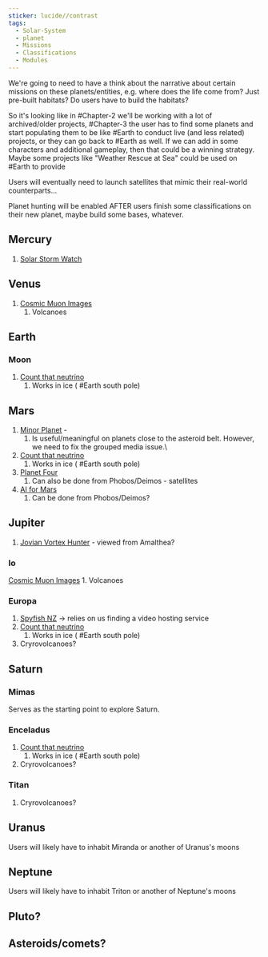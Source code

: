 ```yaml
---
sticker: lucide//contrast
tags:
  - Solar-System
  - planet
  - Missions
  - Classifications
  - Modules
---
```

We're going to need to have a think about the narrative about certain missions on these planets/entities, e.g. where does the life come from? Just pre-built habitats? Do users have to build the habitats?

So it's looking like in #Chapter-2 we'll be working with a lot of archived/older projects, #Chapter-3 the user has to find some planets and start populating them to be like #Earth to conduct live (and less related) projects, or they can go back to #Earth as well. If we can add in some characters and additional gameplay, then that could be a winning strategy. Maybe some projects like "Weather Rescue at Sea" could be used on #Earth to provide 

Users will eventually need to launch satellites that mimic their real-world counterparts...

Planet hunting will be enabled AFTER users finish some classifications on their new planet, maybe build some bases, whatever.
## Mercury
1. [Solar Storm Watch](https://www.zooniverse.org/projects/shannon-/solar-stormwatch-ii/classify)
## Venus
1. [Cosmic Muon Images](https://www.zooniverse.org/projects/reinforce/cosmic-muon-images/classify) 
	1. Volcanoes
## Earth
### Moon
1. [Count that neutrino](https://www.zooniverse.org/projects/icecubeobservatory/name-that-neutrino/classify)
	1. Works in ice ( #Earth south pole)
## Mars
1. [Minor Planet](https://www.zooniverse.org/projects/fulsdavid/the-daily-minor-planet/classify/workflow/22354) -
	1. Is useful/meaningful on planets close to the asteroid belt. However, we need to fix the grouped media issue.\
2. [Count that neutrino](https://www.zooniverse.org/projects/icecubeobservatory/name-that-neutrino/classify)
	1. Works in ice ( #Earth south pole)
3. [Planet Four](https://www.zooniverse.org/projects/mschwamb/planet-four/classify)
	1. Can also be done from Phobos/Deimos - satellites
4. [AI for Mars](https://www.zooniverse.org/projects/hiro-ono/ai4mars)
	1. Can be done from Phobos/Deimos?
## Jupiter
1. [Jovian Vortex Hunter](https://www.zooniverse.org/projects/ramanakumars/jovian-vortex-hunter/classify) - viewed from Amalthea?
### Io
[Cosmic Muon Images](https://www.zooniverse.org/projects/reinforce/cosmic-muon-images/classify) 
	1. Volcanoes
### Europa
1. [Spyfish NZ](https://www.zooniverse.org/projects/victorav/spyfish-aotearoa) -> relies on us finding a video hosting service
2. [Count that neutrino](https://www.zooniverse.org/projects/icecubeobservatory/name-that-neutrino/classify)
	1. Works in ice ( #Earth south pole)
3. Cryrovolcanoes?
## Saturn
### Mimas
Serves as the starting point to explore Saturn.
### Enceladus
1. [Count that neutrino](https://www.zooniverse.org/projects/icecubeobservatory/name-that-neutrino/classify)
	1. Works in ice ( #Earth south pole)
2. Cryrovolcanoes?

### Titan
1. Cryrovolcanoes?
## Uranus
Users will likely have to inhabit Miranda or another of Uranus's moons
## Neptune
Users will likely have to inhabit Triton or another of Neptune's moons
## Pluto?
## Asteroids/comets?